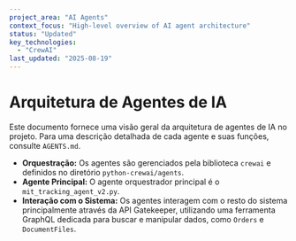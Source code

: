 ```yaml
---
project_area: "AI Agents"
context_focus: "High-level overview of AI agent architecture"
status: "Updated"
key_technologies:
  - "CrewAI"
last_updated: "2025-08-19"
---
```


# Arquitetura de Agentes de IA

Este documento fornece uma visão geral da arquitetura de agentes de IA no projeto. Para uma descrição detalhada de cada agente e suas funções, consulte `AGENTS.md`.

- **Orquestração:** Os agentes são gerenciados pela biblioteca `crewai` e definidos no diretório `python-crewai/agents`.
- **Agente Principal:** O agente orquestrador principal é o `mit_tracking_agent_v2.py`.
- **Interação com o Sistema:** Os agentes interagem com o resto do sistema principalmente através da API Gatekeeper, utilizando uma ferramenta GraphQL dedicada para buscar e manipular dados, como `Orders` e `DocumentFiles`.
